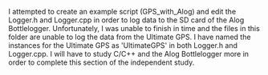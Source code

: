 I attempted to create an example script (GPS_with_Alog) and edit the Logger.h and Logger.cpp in order to log data to the SD card of the Alog Bottlelogger.  Unfortunately, I was unable to finish in time and the files in this folder are unable to log the data from the Ultimate GPS.  I have named the instances for the Ultimate GPS as 'UltimateGPS' in both Logger.h and Logger.cpp.  I will have to study C/C++ and the Alog Bottlelogger more in order to complete this section of the independent study.
